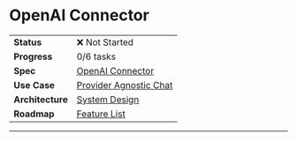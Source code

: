# OpenAI Connector

| | |
|---|---|
| **Status** | ❌ Not Started |
| **Progress** | 0/6 tasks |
| **Spec** | [OpenAI Connector](../../../../../products/anygpt/specs/README.md#provider-connectors) |
| **Use Case** | [Provider Agnostic Chat](../../../../../products/anygpt/cases/provider-agnostic-chat.md) |
| **Architecture** | [System Design](../../architecture.md) |
| **Roadmap** | [Feature List](../../roadmap.md) |

---

